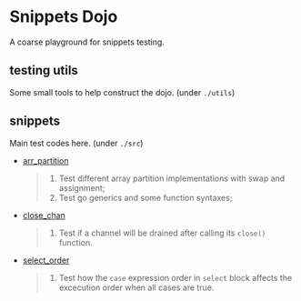 # Snippets Dojo

A coarse playground for snippets testing.

## testing utils

Some small tools to help construct the dojo. (under `./utils`)

## snippets

Main test codes here. (under `./src`)

* [arr_partition](./doc/arr_partition.md)
	> 1. Test different array partition implementations with swap and assignment;
	> 2. Test go generics and some function syntaxes;
* [close_chan](./doc/close_chan.md)
	> 1. Test if a channel will be drained after calling its `close()` function.
* [select_order](./doc/select_order.md)
	> 1. Test how the `case` expression order in `select` block affects the excecution order when all cases are true.